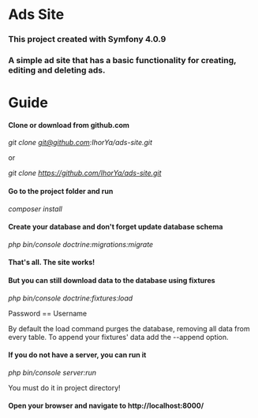 # Ads Site
### This project created with Symfony 4.0.9

### A simple ad site that has a basic functionality for creating, editing and deleting ads.


# Guide

#### Clone or download from github.com
_git clone git@github.com:IhorYa/ads-site.git_

 or
 
_git clone https://github.com/IhorYa/ads-site.git_

#### Go to the project folder and run 
_composer install_

#### Create your database and don't forget update database schema
_php bin/console doctrine:migrations:migrate_

#### That's all. The site works!
#### But you can still download data to the database using fixtures
_php bin/console doctrine:fixtures:load_

Password == Username

By default the load command purges the database, removing all data from every table. To append your fixtures' data add the --append option.

#### If you do not have a server, you can run it
_php bin/console server:run_

You must do it in project directory!

#### Open your browser and navigate to http://localhost:8000/